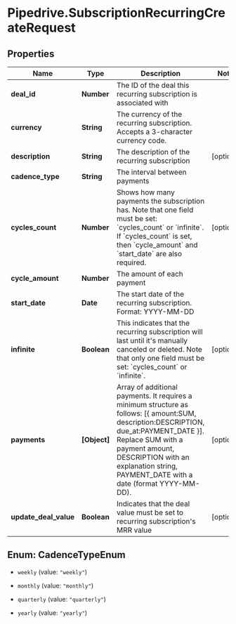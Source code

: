# Pipedrive.SubscriptionRecurringCreateRequest

## Properties

Name | Type | Description | Notes
------------ | ------------- | ------------- | -------------
**deal_id** | **Number** | The ID of the deal this recurring subscription is associated with | 
**currency** | **String** | The currency of the recurring subscription. Accepts a 3-character currency code. | 
**description** | **String** | The description of the recurring subscription | [optional] 
**cadence_type** | **String** | The interval between payments | 
**cycles_count** | **Number** | Shows how many payments the subscription has. Note that one field must be set: &#x60;cycles_count&#x60; or &#x60;infinite&#x60;. If &#x60;cycles_count&#x60; is set, then &#x60;cycle_amount&#x60; and &#x60;start_date&#x60; are also required. | [optional] 
**cycle_amount** | **Number** | The amount of each payment | 
**start_date** | **Date** | The start date of the recurring subscription. Format: YYYY-MM-DD | 
**infinite** | **Boolean** | This indicates that the recurring subscription will last until it&#39;s manually canceled or deleted. Note that only one field must be set: &#x60;cycles_count&#x60; or &#x60;infinite&#x60;. | [optional] 
**payments** | **[Object]** | Array of additional payments. It requires a minimum structure as follows: [{ amount:SUM, description:DESCRIPTION, due_at:PAYMENT_DATE }]. Replace SUM with a payment amount, DESCRIPTION with an explanation string, PAYMENT_DATE with a date (format YYYY-MM-DD). | [optional] 
**update_deal_value** | **Boolean** | Indicates that the deal value must be set to recurring subscription&#39;s MRR value | [optional] 



## Enum: CadenceTypeEnum


* `weekly` (value: `"weekly"`)

* `monthly` (value: `"monthly"`)

* `quarterly` (value: `"quarterly"`)

* `yearly` (value: `"yearly"`)




